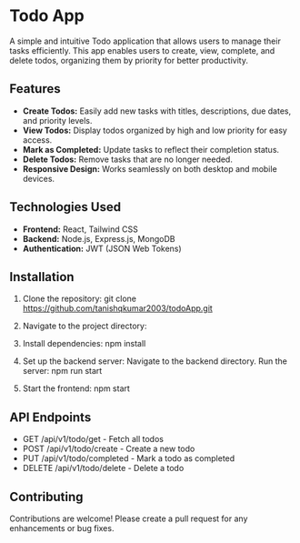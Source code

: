
# Todo App

A simple and intuitive Todo application that allows users to manage their tasks efficiently. This app enables users to create, view, complete, and delete todos, organizing them by priority for better productivity.

## Features

- **Create Todos:** Easily add new tasks with titles, descriptions, due dates, and priority levels.
- **View Todos:** Display todos organized by high and low priority for easy access.
- **Mark as Completed:** Update tasks to reflect their completion status.
- **Delete Todos:** Remove tasks that are no longer needed.
- **Responsive Design:** Works seamlessly on both desktop and mobile devices.

## Technologies Used

- **Frontend:** React, Tailwind CSS
- **Backend:** Node.js, Express.js, MongoDB
- **Authentication:** JWT (JSON Web Tokens)

## Installation

1. Clone the repository:
   git clone https://github.com/tanishqkumar2003/todoApp.git

2. Navigate to the project directory:
   
3. Install dependencies:
   npm install

4. Set up the backend server:
   Navigate to the backend directory. Run the server:
   npm run start

5. Start the frontend:
   npm start


## API Endpoints
- GET /api/v1/todo/get - Fetch all todos
- POST /api/v1/todo/create - Create a new todo
- PUT /api/v1/todo/completed - Mark a todo as completed
- DELETE /api/v1/todo/delete - Delete a todo


## Contributing
Contributions are welcome! Please create a pull request for any enhancements or bug fixes.
